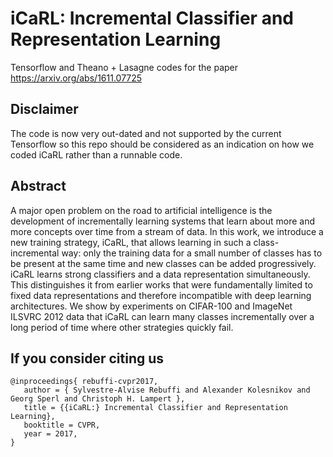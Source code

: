 # iCaRL: Incremental Classifier and Representation Learning

Tensorflow and Theano + Lasagne codes for the paper https://arxiv.org/abs/1611.07725

## Disclaimer

The code is now very out-dated and not supported by the current Tensorflow so this repo should be considered as an indication on how we coded iCaRL rather than a runnable code.

## Abstract 

A major open problem on the road to artificial intelligence is the development of incrementally learning systems that learn about more and more concepts over time from a stream of data. In this work, we introduce a new training strategy, iCaRL, that allows learning in such a class-incremental way: only the training data for a small number of classes has to be present at the same time and new classes can be added progressively. iCaRL learns strong classifiers and a data representation simultaneously. This distinguishes it from earlier works that were fundamentally limited to fixed data representations and therefore incompatible with deep learning architectures. We show by experiments on CIFAR-100 and ImageNet ILSVRC 2012 data that iCaRL can learn many classes incrementally over a long period of time where other strategies quickly fail.

## If you consider citing us

    @inproceedings{ rebuffi-cvpr2017,
       author = { Sylvestre-Alvise Rebuffi and Alexander Kolesnikov and Georg Sperl and Christoph H. Lampert },
       title = {{iCaRL:} Incremental Classifier and Representation Learning},
       booktitle = CVPR,
       year = 2017,
    }
